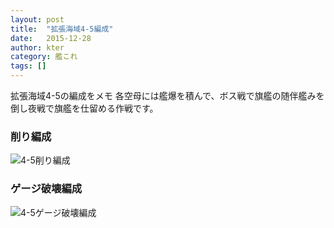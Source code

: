 ```yaml
---
layout: post
title:  "拡張海域4-5編成"
date:   2015-12-28
author: kter
category: 艦これ
tags: []
---
```


拡張海域4-5の編成をメモ
各空母には艦爆を積んで、ボス戦で旗艦の随伴艦みを倒し夜戦で旗艦を仕留める作戦です。

### 削り編成

![4-5削り編成](http://img.kter.jp/2015/1228/4-5-fleet1.png)

### ゲージ破壊編成

![4-5ゲージ破壊編成](http://img.kter.jp/2015/1228/4−5-fleet2.png)

